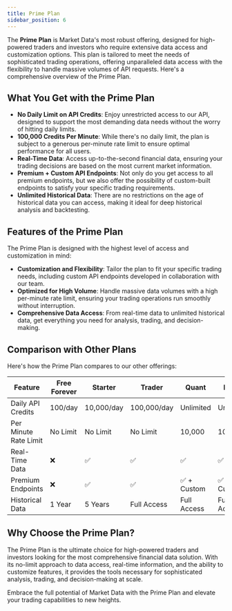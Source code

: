 ```yaml
---
title: Prime Plan
sidebar_position: 6
---
```


The **Prime Plan** is Market Data's most robust offering, designed for high-powered traders and investors who require extensive data access and customization options. This plan is tailored to meet the needs of sophisticated trading operations, offering unparalleled data access with the flexibility to handle massive volumes of API requests. Here's a comprehensive overview of the Prime Plan.

## What You Get with the Prime Plan

- **No Daily Limit on API Credits**: Enjoy unrestricted access to our API, designed to support the most demanding data needs without the worry of hitting daily limits.
- **100,000 Credits Per Minute**: While there's no daily limit, the plan is subject to a generous per-minute rate limit to ensure optimal performance for all users.
- **Real-Time Data**: Access up-to-the-second financial data, ensuring your trading decisions are based on the most current market information.
- **Premium + Custom API Endpoints**: Not only do you get access to all premium endpoints, but we also offer the possibility of custom-built endpoints to satisfy your specific trading requirements.
- **Unlimited Historical Data**: There are no restrictions on the age of historical data you can access, making it ideal for deep historical analysis and backtesting.

## Features of the Prime Plan

The Prime Plan is designed with the highest level of access and customization in mind:

- **Customization and Flexibility**: Tailor the plan to fit your specific trading needs, including custom API endpoints developed in collaboration with our team.
- **Optimized for High Volume**: Handle massive data volumes with a high per-minute rate limit, ensuring your trading operations run smoothly without interruption.
- **Comprehensive Data Access**: From real-time data to unlimited historical data, get everything you need for analysis, trading, and decision-making.

## Comparison with Other Plans

Here's how the Prime Plan compares to our other offerings:

| Feature               | Free Forever | Starter | Trader  | Quant    | Prime    |
|-----------------------|--------------|---------|---------|---------------|---------------|
| Daily API Credits           | 100/day      | 10,000/day | 100,000/day | Unlimited | Unlimited |
| Per Minute Rate Limit | No Limit     | No Limit | No Limit | 10,000        | 100,000        |
| Real-Time Data        | ❌           | ✅       | ✅       | ✅             | ✅             |
| Premium Endpoints     | ❌           | ✅       | ✅       | ✅ + Custom    | ✅ + Custom    |
| Historical Data       | 1 Year       | 5 Years  | Full Access | Full Access  | Full Access  |

## Why Choose the Prime Plan?

The Prime Plan is the ultimate choice for high-powered traders and investors looking for the most comprehensive financial data solution. With its no-limit approach to data access, real-time information, and the ability to customize features, it provides the tools necessary for sophisticated analysis, trading, and decision-making at scale.

Embrace the full potential of Market Data with the Prime Plan and elevate your trading capabilities to new heights.
